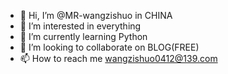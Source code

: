 - 👋 Hi, I’m @MR-wangzishuo in CHINA
- 👀 I’m interested in everything
- 🌱 I’m currently learning Python
- 💞️ I’m looking to collaborate on BLOG(FREE)
- 📫 How to reach me wangzishuo0412@139.com

<!---
MR-wangzishuo/MR-wangzishuo is a ✨ special ✨ repository because its `README.md` (this file) appears on your GitHub profile.
You can click the Preview link to take a look at your changes.
--->
